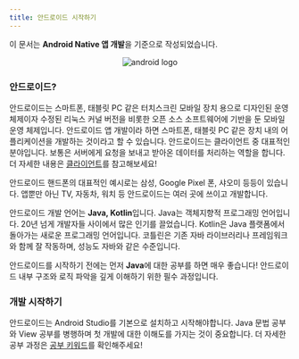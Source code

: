 ```yaml
---
title: 안드로이드 시작하기
---
```


이 문서는 **Android Native 앱 개발**을 기준으로 작성되었습니다.

<p align="center">
  <img src="https://encrypted-tbn0.gstatic.com/images?q=tbn:ANd9GcSWvmIAnvnN_rA11aC0bbHS_yNog_QKAA2LCQ&s" alt="android logo"/>
</p>

### 안드로이드?

안드로이드는 스마트폰, 태블릿 PC 같은 터치스크린 모바일 장치 용으로 디자인된 운영 체제이자 수정된 리눅스 커널 버전을 비롯한 오픈 소스 소프트웨어에 기반을 둔 모바일 운영 체제입니다. 안드로이드 앱 개발이라 하면 스마트폰, 태블릿 PC 같은 장치 내의 어플리케이션을 개발하는 것이라고 할 수 있습니다. 안드로이드는 클라이언트 중 대표적인 분야입니다. 보통은 서버에게 요청을 보내고 받아온 데이터를 처리하는 역할을 합니다. 더 자세한 내용은 [클라이언트](/dsm-freshman-guide/start/02-client-and-server)를 참고해보세요!

안드로이드 핸드폰의 대표적인 예시로는 삼성, Google Pixel 폰, 샤오미 등등이 있습니다. 앱뿐만 아닌 TV, 자동차, 워치 등 안드로이드는 여러 곳에 쓰이고 개발합니다.

안드로이드 개발 언어는 **Java, Kotlin**입니다. Java는 객체지향적 프로그래밍 언어입니다. 20년 넘게 개발자들 사이에서 많은 인기를 끌었습니다. Kotlin은 Java 플랫폼에서 돌아가는 새로운 프로그래밍 언어입니다. 코틀린은 기존 자바 라이브러리나 프레임워크와 함께 잘 작동하며, 성능도 자바와 같은 수준입니다.

<div>안드로이드를 시작하기 전에는 먼저 <b>Java</b>에 대한 공부를 하면 매우 좋습니다! 안드로이드 내부 구조와 로직 파악을 깊게 이해하기 위한 필수 과정입니다.</div>

### 개발 시작하기

안드로이드는 Android Studio를 기본으로 설치하고 시작해야합니다. Java 문법 공부와 View 공부를 병행하며 첫 개발에 대한 이해도를 가지는 것이 중요합니다. 더 자세한 공부 과정은 [공부 키워드](/dsm-freshman-guide/android/01-keyword)를 확인해주세요!
